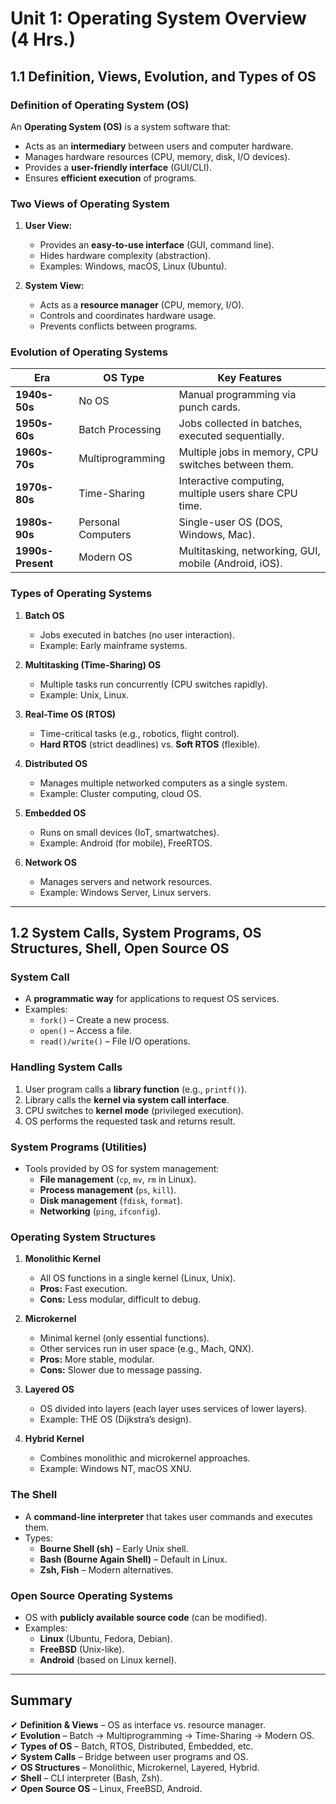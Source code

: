 # **Unit 1: Operating System Overview (4 Hrs.)** 

## **1.1 Definition, Views, Evolution, and Types of OS**  

### **Definition of Operating System (OS)**  
An **Operating System (OS)** is a system software that:  
- Acts as an **intermediary** between users and computer hardware.  
- Manages hardware resources (CPU, memory, disk, I/O devices).  
- Provides a **user-friendly interface** (GUI/CLI).  
- Ensures **efficient execution** of programs.  

### **Two Views of Operating System**  
1. **User View:**  
   - Provides an **easy-to-use interface** (GUI, command line).  
   - Hides hardware complexity (abstraction).  
   - Examples: Windows, macOS, Linux (Ubuntu).  

2. **System View:**  
   - Acts as a **resource manager** (CPU, memory, I/O).  
   - Controls and coordinates hardware usage.  
   - Prevents conflicts between programs.  

### **Evolution of Operating Systems**  
| Era | OS Type | Key Features |  
|------|---------|--------------|  
| **1940s-50s** | No OS | Manual programming via punch cards. |  
| **1950s-60s** | Batch Processing | Jobs collected in batches, executed sequentially. |  
| **1960s-70s** | Multiprogramming | Multiple jobs in memory, CPU switches between them. |  
| **1970s-80s** | Time-Sharing | Interactive computing, multiple users share CPU time. |  
| **1980s-90s** | Personal Computers | Single-user OS (DOS, Windows, Mac). |  
| **1990s-Present** | Modern OS | Multitasking, networking, GUI, mobile (Android, iOS). |  

### **Types of Operating Systems**  
1. **Batch OS**  
   - Jobs executed in batches (no user interaction).  
   - Example: Early mainframe systems.  

2. **Multitasking (Time-Sharing) OS**  
   - Multiple tasks run concurrently (CPU switches rapidly).  
   - Example: Unix, Linux.  

3. **Real-Time OS (RTOS)**  
   - Time-critical tasks (e.g., robotics, flight control).  
   - **Hard RTOS** (strict deadlines) vs. **Soft RTOS** (flexible).  

4. **Distributed OS**  
   - Manages multiple networked computers as a single system.  
   - Example: Cluster computing, cloud OS.  

5. **Embedded OS**  
   - Runs on small devices (IoT, smartwatches).  
   - Example: Android (for mobile), FreeRTOS.  

6. **Network OS**  
   - Manages servers and network resources.  
   - Example: Windows Server, Linux servers.  

---

## **1.2 System Calls, System Programs, OS Structures, Shell, Open Source OS**  

### **System Call**  
- A **programmatic way** for applications to request OS services.  
- Examples:  
  - `fork()` – Create a new process.  
  - `open()` – Access a file.  
  - `read()/write()` – File I/O operations.  

### **Handling System Calls**  
1. User program calls a **library function** (e.g., `printf()`).  
2. Library calls the **kernel via system call interface**.  
3. CPU switches to **kernel mode** (privileged execution).  
4. OS performs the requested task and returns result.  

### **System Programs (Utilities)**  
- Tools provided by OS for system management:  
  - **File management** (`cp`, `mv`, `rm` in Linux).  
  - **Process management** (`ps`, `kill`).  
  - **Disk management** (`fdisk`, `format`).  
  - **Networking** (`ping`, `ifconfig`).  

### **Operating System Structures**  
1. **Monolithic Kernel**  
   - All OS functions in a single kernel (Linux, Unix).  
   - **Pros:** Fast execution.  
   - **Cons:** Less modular, difficult to debug.  

2. **Microkernel**  
   - Minimal kernel (only essential functions).  
   - Other services run in user space (e.g., Mach, QNX).  
   - **Pros:** More stable, modular.  
   - **Cons:** Slower due to message passing.  

3. **Layered OS**  
   - OS divided into layers (each layer uses services of lower layers).  
   - Example: THE OS (Dijkstra’s design).  

4. **Hybrid Kernel**  
   - Combines monolithic and microkernel approaches.  
   - Example: Windows NT, macOS XNU.  

### **The Shell**  
- A **command-line interpreter** that takes user commands and executes them.  
- Types:  
  - **Bourne Shell (sh)** – Early Unix shell.  
  - **Bash (Bourne Again Shell)** – Default in Linux.  
  - **Zsh, Fish** – Modern alternatives.  

### **Open Source Operating Systems**  
- OS with **publicly available source code** (can be modified).  
- Examples:  
  - **Linux** (Ubuntu, Fedora, Debian).  
  - **FreeBSD** (Unix-like).  
  - **Android** (based on Linux kernel).  

---

## **Summary**  
✔ **Definition & Views** – OS as interface vs. resource manager.  
✔ **Evolution** – Batch → Multiprogramming → Time-Sharing → Modern OS.  
✔ **Types of OS** – Batch, RTOS, Distributed, Embedded, etc.  
✔ **System Calls** – Bridge between user programs and OS.  
✔ **OS Structures** – Monolithic, Microkernel, Layered, Hybrid.  
✔ **Shell** – CLI interpreter (Bash, Zsh).  
✔ **Open Source OS** – Linux, FreeBSD, Android.  
